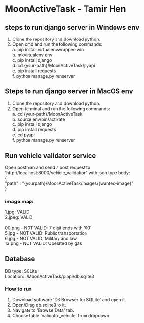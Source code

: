 # MoonActiveTask - Tamir Hen
 
## steps to run django server in Windows env
1. Clone the repository and download python.
2. Open cmd and run the following commands:<br/>
	a. pip install virtualenvwrapper-win<br/>
	b. mkvirtualenv env<br/>
	c. pip install django<br/>
	d. cd {your-path}/MoonActiveTask/pyapi<br/>
	e. pip install requests<br/>
	f. python manage.py runserver<br/>
	
## Steps to run django server in MacOS env
1. Clone the repository and download python.
2. Open terminal and run the following commands:<br/>
	a. cd {your-path}/MoonActiveTask<br/>
	b. source env/bin/activate<br/>
	c. pip install django<br/>
	d. pip install requests<br/>
	e. cd pyapi<br/>
	f. python manage.py runserver<br/>
	
	
## Run vehicle validator service
Open postman and send a post request to 'http://localhost:8000/vehicle_validation' with json type body:<br/>
{<br/>
	"path" : "{yourpath}/MoonActiveTask/images/{wanted-image}"<br/>
}<br/>

### image map:
1.jpg: VALID<br/>
2.jpeg: VALID<br/>
<br/>
00.png - NOT VALID: 7 digit ends with '00'<br/>
5.jpg - NOT VALID: Public transportation<br/>
6.jpg - NOT VALID: Military and law<br/>
13.png - NOT VALID: Operated by gas<br/>

## Database
DB type: SQLite<br/>
Location: ./MoonActiveTask/piapi/db.sqlite3

### How to run
1. Download software 'DB Browser for SQLite' and open it.
2. Open/Drag db.sqlite3 to it.
3. Navigate to 'Browse Data' tab.
4. Choose table 'validator_vehicle' from dropdown.